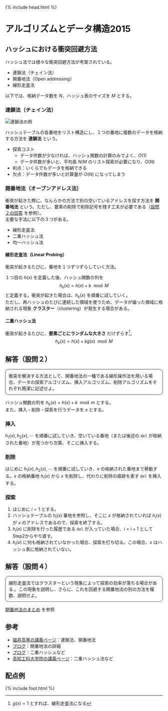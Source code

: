 {% include head.html %}

# アルゴリズムとデータ構造2015

## ハッシュにおける衝突回避方法
ハッシュ法では様々な衝突回避方法が考案されている。

- 連鎖法（チェイン法）
- 開番地法（Open addressing）
- 線形走査法

以下では、格納データ数を $N$、ハッシュ表のサイズを $M$ とする。

### 連鎖法（チェイン法）
![連鎖法の例](https://www.ei.fukui-nct.ac.jp/wp-content/uploads/2019/01/2019-01-08-chain.png)

ハッシュテーブルの各番地をリスト構造にし、１つの番地に複数のデータを格納する方法を **連鎖法** という。
- 探索コスト
  + データ件数が少なければ、ハッシュ関数の計算のみでよく、$O(1)$
  + データ件数が多いと、平均長 $N/M$ のリスト探索が必要になり、$O(N)$
- 利点：いくらでもデータを格納できる
- 欠点：データ件数が多いと計算量が $O(N)$ になってしまう

### 開番地法（オープンアドレス法）
衝突が起きた際に、なんらかの方法で別の空いているアドレスを探す方法を **開番地法** という。ただし、要素の削除で削除記号を残す工夫が必要である（[設問２の回答](#解答設問２) を参照）。  
主要な手法に以下の３つがある。

- 線形走査法
- 二重ハッシュ法
- 均一ハッシュ法

#### 線形走査法（Linear Probing）
衝突が起きるたびに、番地を１つずつずらしていく方法。

１つ目の $h(x)$ を定義した後、ハッシュ関数の列を
$$
h_k(x) = h(x) + k \mod M
$$
と定義する。衝突が起きた場合は、$h_k(x)$ を順番に試していく。  
ただし、再ハッシュのたびに連続した領域を使うため、データが偏った領域に格納される現象 **クラスター**（clustering）が発生する場合がある。

#### 二重ハッシュ法
衝突が起きるたびに、**要素ごとにランダムな大きさ** だけずらす[^1]。
$$
h_k(x) = h(x) + kg(x) \mod M
$$

[^1]:$g(x)=1$ とすれば、線形走査法になる

## 解答（設問２）
<div style="padding: 10px; margin-bottom: 10px; border: 1px solid #333333; border-radius: 10px;">
  衝突を解決する方法として、開番地法の一種である線形操作法を用いる場合、データの探索アルゴリズム、挿入アルゴリズム、削除アルゴリズムをそれぞれ簡潔に記述せよ。
</div>

ハッシュ関数の列を $h_k(x) = h(x)+k \mod m$ とする。  
また、挿入・削除・探索を行うデータを $x$ とする。

### 挿入
$h_1(x), h_2(x),\cdots$ を順番に試していき、空いている番地（または後述の `del` が格納された番地）が見つかり次第、そこに挿入する。

### 削除
はじめに $h_1(x), h_2(x),\cdots$ を順番に試していき、$x$ の格納された番地まで移動する。$x$ の格納番地 $h_i(x)$ から $x$ を削除し、代わりに削除の痕跡を表す `del` を挿入する。

### 探索
1. はじめに $i=1$ とする。
1. ハッシュテーブルの $h_i(x)$ 番地を参照し、そこに $x$ が格納されていれば $h_i(x)$ が $x$ のアドレスであるので、探索を終了する。
1. $h_i(x)$ に削除を行った履歴である `del` が入っていた場合、$i=i+1$ として Step2からやり直す。
1. $h_i(x)$ に何も格納されていなかった場合、探索を打ち切る。この場合、$x$ はハッシュ表に格納されていない。

## 解答（設問４）

<div style="padding: 10px; margin-bottom: 10px; border: 1px solid #333333; border-radius: 10px;">
  線形走査法ではクラスターという現象によって探索の効率が落ちる場合がある.。この現象を説明し、さらに、これを回避する開番地法の別の方法を複数、説明せよ。
</div>

[開番地法のまとめ](#開番地法オープンアドレス法) を参照

## 参考
- [福井高専の講義ページ](https://www.ei.fukui-nct.ac.jp/2020/12/23/hash-openaddr-chain-2020/)：連鎖法、開番地法
- [ブログ](http://www.nct9.ne.jp/m_hiroi/linux/clang21.html)：開番地法の詳細
- [ブログ](https://programming-place.net/ppp/contents/algorithm/search/007.html)：二重ハッシュなど
- [高知工科大学院の講義ページ](http://www.info.kochi-tech.ac.jp/k1sakai/Lecture/ALG/2008/ALG2008-B.pdf)：二重ハッシュ法など

## 配点例

{% include foot.html %}
